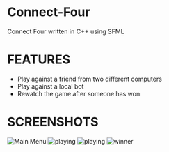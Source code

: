 # Connect-Four
Connect Four written in C++ using SFML

# FEATURES #
   * Play against a friend from two different computers
   * Play against a local bot
   * Rewatch the game after someone has won

# SCREENSHOTS #
![Main Menu](https://i.imgur.com/CEhEwAk.png)
![playing](https://i.imgur.com/VjzHelw.png)
![playing](https://i.imgur.com/vb9WC7g.png)
![winner](https://i.imgur.com/Hf7WhP0.png)

